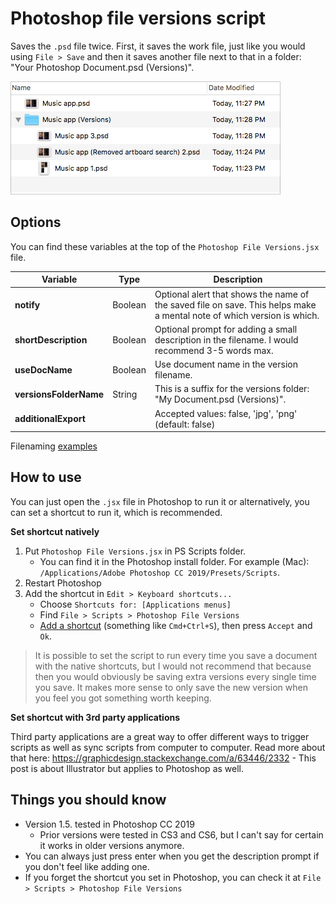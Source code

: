 # Photoshop file versions script

Saves the `.psd` file twice. First, it saves the work file, just like you would using `File > Save` and then it saves another file next to that in a folder: "Your Photoshop Document.psd (Versions)".

![Example of saved psd files](readme_img/Example.png)


## Options

You can find these variables at the top of the `Photoshop File Versions.jsx` file.

| Variable               | Type    | Description                                                                                                            |
|------------------------|---------|------------------------------------------------------------------------------------------------------------------------|
| **notify**             | Boolean | Optional alert that shows the name of the saved file on save. This helps make a mental note of which version is which. |
| **shortDescription**   | Boolean | Optional prompt for adding a small description in the filename. I would recommend 3-5 words max.                      |
| **useDocName**         | Boolean | Use document name in the version filename.                                                                            |
| **versionsFolderName** | String  | This is a suffix for the versions folder: "My Document.psd (Versions)".                                                |
| **additionalExport**   |         | Accepted values: false, 'jpg', 'png' (default: false)

Filenaming [examples](https://github.com/joonaspaakko/Photoshop-file-versions-script/issues/3#issue-380111302)

## How to use

You can just open the `.jsx` file in Photoshop to run it or alternatively, you can set a shortcut to run it, which is recommended.

**Set shortcut natively**

1. Put `Photoshop File Versions.jsx` in PS Scripts folder.
   - You can find it in the Photoshop install folder. For example (Mac): `/Applications/Adobe Photoshop CC 2019/Presets/Scripts`.
2. Restart Photoshop
3. Add the shortcut in `Edit > Keyboard shortcuts...`
   * Choose `Shortcuts for: [Applications menus]`
   * Find `File > Scripts > Photoshop File Versions`
   * [Add a shortcut](readme_img/Shortcut.png) (something like `Cmd+Ctrl+S`), then press `Accept` and `Ok`.
     
> It is possible to set the script to run every time you save a document with the native shortcuts, but I would not recommend that because then you would obviously be saving extra versions every single time you save. It makes more sense to only save the new version when you feel you got something worth keeping.
     
**Set shortcut with 3rd party applications**

Third party applications are a great way to offer different ways to trigger scripts as well as sync scripts from computer to computer. Read more about that here: https://graphicdesign.stackexchange.com/a/63446/2332 - This post is about Illustrator but applies to Photoshop as well.

## Things you should know

* Version 1.5. tested in Photoshop CC 2019
   * Prior versions were tested in CS3 and CS6, but I can't say for certain it works in older versions anymore.
* You can always just press enter when you get the description prompt if you don't feel like adding one. 
* If you forget the shortcut you set in Photoshop, you can check it at `File > Scripts > Photoshop File Versions`
